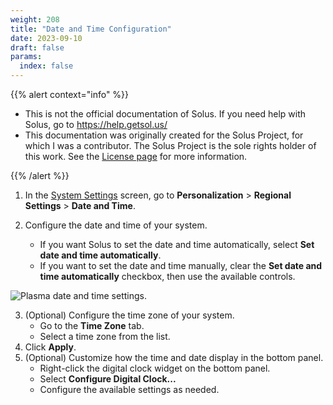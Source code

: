 ```yaml
---
weight: 208
title: "Date and Time Configuration"
date: 2023-09-10
draft: false
params:
  index: false
---
```


{{% alert context="info" %}}

- This is not the official documentation of Solus. If you need help with Solus, go to https://help.getsol.us/
- This documentation was originally created for the Solus Project, for which I was a contributor. The Solus Project is the sole rights holder of this work. See the [License page](/docs/license) for more information.

{{% /alert %}}

1. In the [System Settings](../open-system-settings) screen, go to **Personalization** > **Regional Settings** > **Date and Time**.
2. Configure the date and time of your system.

   - If you want Solus to set the date and time automatically, select **Set date and time automatically**.
   - If you want to set the date and time manually, clear the **Set date and time automatically** checkbox, then use the available controls.

![Plasma date and time settings.](../img/date-time.png)

3. (Optional) Configure the time zone of your system.
   - Go to the **Time Zone** tab.
   - Select a time zone from the list.
4. Click **Apply**.
5. (Optional) Customize how the time and date display in the bottom panel.
   - Right-click the digital clock widget on the bottom panel.
   - Select **Configure Digital Clock...**
   - Configure the available settings as needed.